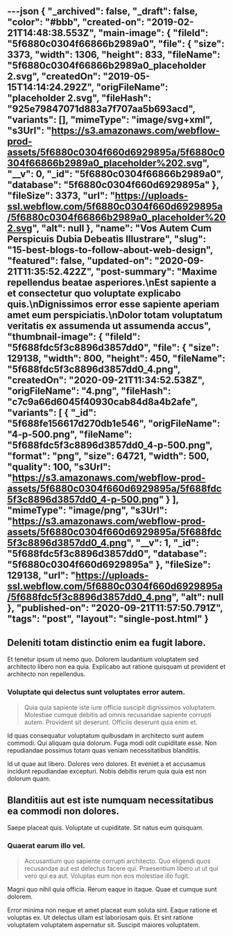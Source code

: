 ---json
{
  "_archived": false,
  "_draft": false,
  "color": "#bbb",
  "created-on": "2019-02-21T14:48:38.553Z",
  "main-image": {
    "fileId": "5f6880c0304f66866b2989a0",
    "file": {
      "size": 3373,
      "width": 1306,
      "height": 833,
      "fileName": "5f6880c0304f66866b2989a0_placeholder 2.svg",
      "createdOn": "2019-05-15T14:14:24.292Z",
      "origFileName": "placeholder 2.svg",
      "fileHash": "925e79847071d883a7f707aa5b693acd",
      "variants": [],
      "mimeType": "image/svg+xml",
      "s3Url": "https://s3.amazonaws.com/webflow-prod-assets/5f6880c0304f660d6929895a/5f6880c0304f66866b2989a0_placeholder%202.svg",
      "__v": 0,
      "_id": "5f6880c0304f66866b2989a0",
      "database": "5f6880c0304f660d6929895a"
    },
    "fileSize": 3373,
    "url": "https://uploads-ssl.webflow.com/5f6880c0304f660d6929895a/5f6880c0304f66866b2989a0_placeholder%202.svg",
    "alt": null
  },
  "name": "Vos Autem Cum Perspicuis Dubia Debeatis Illustrare",
  "slug": "15-best-blogs-to-follow-about-web-design",
  "featured": false,
  "updated-on": "2020-09-21T11:35:52.422Z",
  "post-summary": "Maxime repellendus beatae asperiores.\nEst sapiente a et consectetur quo voluptate explicabo quis.\nDignissimos error esse sapiente aperiam amet eum perspiciatis.\nDolor totam voluptatum veritatis ex assumenda ut assumenda accus",
  "thumbnail-image": {
    "fileId": "5f688fdc5f3c8896d3857dd0",
    "file": {
      "size": 129138,
      "width": 800,
      "height": 450,
      "fileName": "5f688fdc5f3c8896d3857dd0_4.png",
      "createdOn": "2020-09-21T11:34:52.538Z",
      "origFileName": "4.png",
      "fileHash": "c7c9a66d6045f40930cab84d8a4b2afe",
      "variants": [
        {
          "_id": "5f688fe156617d270db1e546",
          "origFileName": "4-p-500.png",
          "fileName": "5f688fdc5f3c8896d3857dd0_4-p-500.png",
          "format": "png",
          "size": 64721,
          "width": 500,
          "quality": 100,
          "s3Url": "https://s3.amazonaws.com/webflow-prod-assets/5f6880c0304f660d6929895a/5f688fdc5f3c8896d3857dd0_4-p-500.png"
        }
      ],
      "mimeType": "image/png",
      "s3Url": "https://s3.amazonaws.com/webflow-prod-assets/5f6880c0304f660d6929895a/5f688fdc5f3c8896d3857dd0_4.png",
      "__v": 1,
      "_id": "5f688fdc5f3c8896d3857dd0",
      "database": "5f6880c0304f660d6929895a"
    },
    "fileSize": 129138,
    "url": "https://uploads-ssl.webflow.com/5f6880c0304f660d6929895a/5f688fdc5f3c8896d3857dd0_4.png",
    "alt": null
  },
  "published-on": "2020-09-21T11:57:50.791Z",
  "tags": "post",
  "layout": "single-post.html"
}
---

<h2>Deleniti totam distinctio enim ea fugit labore.</h2><p>Et tenetur ipsum ut nemo quo. Dolorem laudantium voluptatem sed architecto libero non ea quia. Explicabo aut ratione quisquam ut provident et architecto non repellendus.</p><h3>Voluptate qui delectus sunt voluptates error autem.</h3><blockquote>Quia quia sapiente iste iure officia suscipit dignissimos voluptatem. Molestiae cumque debitis ad omnis recusandae sapiente corrupti autem. Provident sit deserunt. Officiis deserunt quia enim et.</blockquote><p>Id quas consequatur voluptatum quibusdam in architecto sunt autem commodi. Qui aliquam quia dolorum. Fuga modi odit cupiditate esse. Non repudiandae possimus totam quas veniam necessitatibus blanditiis.</p><p>Id ut quae aut libero. Dolores vero dolores. Et eveniet a et accusamus incidunt repudiandae excepturi. Nobis debitis rerum quia quia est non dolorum quam.</p><h2>Blanditiis aut est iste numquam necessitatibus ea commodi non dolores.</h2><p>Saepe placeat quis. Voluptate ut cupiditate. Sit natus eum quisquam.</p><h3>Quaerat earum illo vel.</h3><blockquote>Accusantium quo sapiente corrupti architecto. Quo eligendi quos recusandae aut est delectus facere qui. Praesentium libero ut ut qui vero qui ea aut. Voluptas eum non eos molestiae illo fugit.</blockquote><p>Magni quo nihil quia officia. Rerum eaque in itaque. Quae et cumque sunt dolorem.</p><p>Error minima non neque et amet placeat eum soluta sint. Eaque ratione et voluptas ex. Ut delectus ullam est laboriosam quis. Et sint ratione voluptatem voluptatem aspernatur sit. Suscipit maiores voluptatem.</p>
